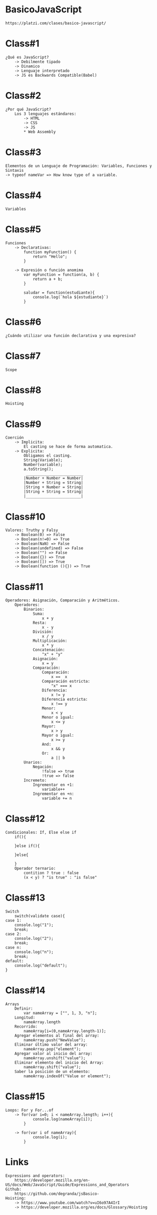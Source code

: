 # BasicoJavaScript
    https://platzi.com/clases/basico-javascript/
# Class#1
    ¿Qué es JavaScript?
        -> Debilmente tipado
        -> Dinamico
        -> Lenguaje interpretado
        -> JS es Backwards Compatible(Babel)
# Class#2
    ¿Por qué JavaScript?
        Los 3 lenguajes estándares:
            -> HTML
            -> CSS
            -> JS
            * Web Assembly
# Class#3
    Elementos de un Lenguaje de Programación: Variables, Funciones y Sintaxis
    -> typeof nameVar => How know type of a variable.
# Class#4
    Variables
# Class#5
    Funciones
        -> Declarativas:
            function myFunction() {
                return "Hello";
            }

        -> Expresión o función anomima
            var myFunction = function(a, b) {
                return a + b;
            }

            saludar = function(estudiante){ 
                console.log(`hola ${estudiante}`) 
            }
# Class#6
    ¿Cuándo utilizar una función declarativa y una expresiva?
# Class#7
    Scope
# Class#8
    Hoisting
# Class#9
    Coerción
        -> Implicita:
            El casting se hace de forma automatica.
        -> Explicita:
            Obligamos el casting.
            String(Variable);
            Number(variable);
            a.toString();
             _________________________
            |Number + Number = Number|
            |Number + String = String|
            |String + Number = String|
            |String + String = String|
            |________________________|
# Class#10
    Valores: Truthy y Falsy
        -> Boolean(0) => False
        -> Boolean(n!=0) => True
        -> Boolean(NaN) => False
        -> Boolean(undefined) => False
        -> Boolean("") => False
        -> Boolean({}) => True
        -> Boolean([]) => True
        -> Boolean(function (){}) => True
# Class#11
    Operadores: Asignación, Comparación y Aritméticos.
        Operadores:
            Binarios:
                Suma:
                    x + y
                Resta:
                    x - y
                División:
                    x / y
                Multiplicación:
                    x * y
                Concatenación:
                    "x" + "y"
                Asignación:
                    x = y
                Comparación:
                    Comparación:
                        x ==  x
                    Comparación estricta:
                        "x" === x
                    Diferencia:
                        x != y
                    Diferencia estricta:
                        x !== y
                    Menor:
                        x < y
                    Menor o igual:
                        x <= y
                    Mayor:
                        x > y
                    Mayor o igual:
                        x >= y
                    And:
                        x && y
                    Or:
                        a || b
            Unarios:
                Negación:
                    !false => true
                    !true => false
            Incremeto:
                Ingrementar en +1:
                    variable++
                Ingrementar en +n:
                    variable += n
# Class#12
    Condicionales: If, Else else if
        if(){

        }else if(){

        }else{
            
        }
        Operador ternario:
            contition ? true : false
            (x < y) ? "is true" : "is false"
# Class#13
    Switch
        switch(validate case){
    case 1:
        console.log("1");
        break;
    case 2:
        console.log("2");
        break;
    case n:
        console.log("n");
        break;
    default:
        console.log("default");
    }
# Class#14
    Arrays
        Definir:
            var nameArray = ["", 1, 3, "n"];
        Longitud:
            nameArray.length
        Recorrido:
            nameArray[i=(0,nameArray.length-1)];
        Agregar elementos al final del array:
            nameArray.push("NewValue");
        Eliminar último valor del array:
            nameArray.pop("element");
        Agregar valor al inicio del array:
            nameArray.unshift("value");
        Eliminar elemento del inicio del Array:
            nameArray.shift("value");
        Saber la posición de un elemento:
            nameArray.indexOf("Value or element");
# Class#15
    Loops: For y For...of
        -> for(var i=0; i < nameArray.length; i++){
                console.log(nameArray[i]);
            }

        -> for(var i of nameArray){
                console.log(i);
            }
# Links
    Expressions and operators:
        https://developer.mozilla.org/en-US/docs/Web/JavaScript/Guide/Expressions_and_Operators
    Github:
        https://github.com/degranda/jsBasico-
    Hoisting:
        -> https://www.youtube.com/watch?v=uI6o97A4IrI
        -> https://developer.mozilla.org/es/docs/Glossary/Hoisting